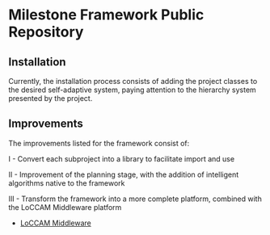 # Milestone Framework Public Repository



## Installation

Currently, the installation process consists of adding the project classes to the desired self-adaptive system, paying attention to the hierarchy system presented by the project.
## Improvements

The improvements listed for the framework consist of:

I - Convert each subproject into a library to facilitate import and use

II - Improvement of the planning stage, with the addition of intelligent algorithms native to the framework

III - Transform the framework into a more complete platform, combined with the LoCCAM Middleware platform
 - [LoCCAM Middleware ](https://dl.acm.org/doi/abs/10.1145/2480362.2480465)

